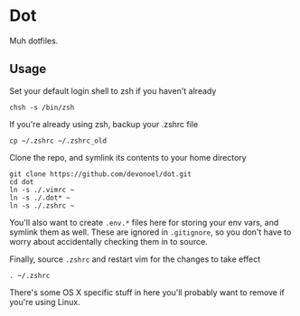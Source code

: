 # Dot

Muh dotfiles.

## Usage

Set your default login shell to zsh if you haven't already
```
chsh -s /bin/zsh
```

If you're already using zsh, backup your .zshrc file
```
cp ~/.zshrc ~/.zshrc_old
```

Clone the repo, and symlink its contents to your home directory
```
git clone https://github.com/devonoel/dot.git
cd dot
ln -s ./.vimrc ~
ln -s ./.dot* ~
ln -s ./.zshrc ~
```

You'll also want to create ``.env.*`` files here for storing your env vars, and
symlink them as well.  These are ignored in ``.gitignore``, so you don't have to
worry about accidentally checking them in to source.

Finally, source `.zshrc` and restart vim for the changes to take effect
```
. ~/.zshrc
```

There's some OS X specific stuff in here you'll probably want to remove if
you're using Linux.


